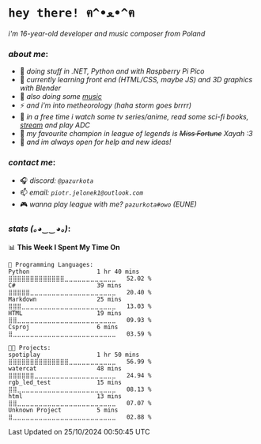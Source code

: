 # `hey there! ฅ^•ﻌ•^ฅ`

*i'm 16-year-old developer and music composer from Poland*

### *about me*:
- 🔭 *doing stuff in .NET, Python and with Raspberry Pi Pico*
- 🌱 *currently learning front end (HTML/CSS, maybe JS) and 3D graphics with Blender*
- 🎹 *also doing some [music](https://www.youtube.com/@foxtrotdotwav)*
- ⚡ *and i'm into metheorology (haha storm goes brrrr)*
- 👀 *in a free time i watch some tv series/anime, read some sci-fi books, [stream](https://www.youtube.com/@pazurkota) and play ADC*
- 💖 *my favourite champion in league of legends is ~~Miss Fortune~~ Xayah :3*
- 👯 *and im always open for help and new ideas!*

### *contact me*:
- 🎧 *discord: `@pazurkota`*
- 📫 *email: `piotr.jelonek1@outlook.com`*
- 🎮 *wanna play league with me? `pazurkota#owo` (EUNE)*

### *stats (｡◕‿‿◕｡)*:
<!--START_SECTION:waka-->
📊 **This Week I Spent My Time On** 

```text
💬 Programming Languages: 
Python                   1 hr 40 mins        ⣿⣿⣿⣿⣿⣿⣿⣿⣿⣿⣿⣿⣿⣀⣀⣀⣀⣀⣀⣀⣀⣀⣀⣀⣀   52.02 % 
C#                       39 mins             ⣿⣿⣿⣿⣿⣀⣀⣀⣀⣀⣀⣀⣀⣀⣀⣀⣀⣀⣀⣀⣀⣀⣀⣀⣀   20.40 % 
Markdown                 25 mins             ⣿⣿⣿⣀⣀⣀⣀⣀⣀⣀⣀⣀⣀⣀⣀⣀⣀⣀⣀⣀⣀⣀⣀⣀⣀   13.03 % 
HTML                     19 mins             ⣿⣿⣀⣀⣀⣀⣀⣀⣀⣀⣀⣀⣀⣀⣀⣀⣀⣀⣀⣀⣀⣀⣀⣀⣀   09.93 % 
Csproj                   6 mins              ⣿⣀⣀⣀⣀⣀⣀⣀⣀⣀⣀⣀⣀⣀⣀⣀⣀⣀⣀⣀⣀⣀⣀⣀⣀   03.59 % 

🐱‍💻 Projects: 
spotiplay                1 hr 50 mins        ⣿⣿⣿⣿⣿⣿⣿⣿⣿⣿⣿⣿⣿⣿⣀⣀⣀⣀⣀⣀⣀⣀⣀⣀⣀   56.99 % 
watercat                 48 mins             ⣿⣿⣿⣿⣿⣿⣀⣀⣀⣀⣀⣀⣀⣀⣀⣀⣀⣀⣀⣀⣀⣀⣀⣀⣀   24.94 % 
rgb_led_test             15 mins             ⣿⣿⣀⣀⣀⣀⣀⣀⣀⣀⣀⣀⣀⣀⣀⣀⣀⣀⣀⣀⣀⣀⣀⣀⣀   08.13 % 
html                     13 mins             ⣿⣿⣀⣀⣀⣀⣀⣀⣀⣀⣀⣀⣀⣀⣀⣀⣀⣀⣀⣀⣀⣀⣀⣀⣀   07.07 % 
Unknown Project          5 mins              ⣿⣀⣀⣀⣀⣀⣀⣀⣀⣀⣀⣀⣀⣀⣀⣀⣀⣀⣀⣀⣀⣀⣀⣀⣀   02.88 % 
```


 Last Updated on 25/10/2024 00:50:45 UTC
<!--END_SECTION:waka-->
